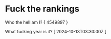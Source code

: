 # Fuck the rankings

Who the hell am I?
{ 4549897 }

What fucking year is it?
[ 2024-10-13T03:30:00Z ]
